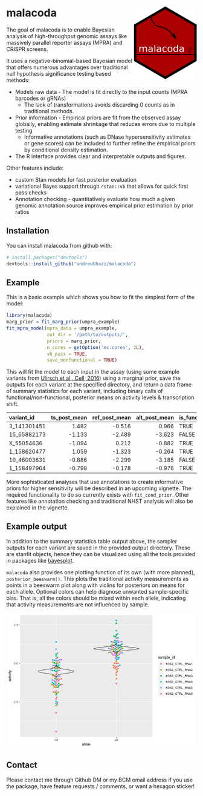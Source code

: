 
<!-- README.md is generated from README.Rmd. Please edit that file -->
malacoda <img src="man/figures/logo.png" align="right" title="evil tail"/>
==========================================================================

The goal of malacoda is to enable Bayesian analysis of high-throughput genomic assays like massively parallel reporter assays (MPRA) and CRISPR screens.

It uses a negative-binomial-based Bayesian model that offers numerous advantages over traditional null hypothesis significance testing based methods:

-   Models raw data - The model is fit directly to the input counts (MPRA barcodes or gRNAs)
    -   The lack of transformations avoids discarding 0 counts as in traditional methods.
-   Prior information - Empirical priors are fit from the observed assay globally, enabling estimate shrinkage that reduces errors due to multiple testing
    -   Informative annotations (such as DNase hypersensitivity estimates or gene scores) can be included to further refine the empirical priors by conditional density estimation.
-   The R interface provides clear and interpretable outputs and figures.

Other features include:

-   custom Stan models for fast posterior evaluation
-   variational Bayes support through `rstan::vb` that allows for quick first pass checks
-   Annotation checking - quantitatively evaluate how much a given genomic annotation source improves empirical prior estimation by prior ratios

Installation
------------

You can install malacoda from github with:

``` r
# install.packages("devtools")
devtools::install_github("andrewGhazi/malacoda")
```

Example
-------

This is a basic example which shows you how to fit the simplest form of the model:

``` r
library(malacoda)
marg_prior = fit_marg_prior(umpra_example)
fit_mpra_model(mpra_data = umpra_example,
               out_dir = '/path/to/outputs/',
               priors = marg_prior,
               n_cores = getOption('mc.cores', 2L),
               vb_pass = TRUE,
               save_nonfunctional = TRUE)
```

This will fit the model to each input in the assay (using some example variants from [Ulirsch et al., Cell, 2016](https://www.ncbi.nlm.nih.gov/pubmed/27259154)) using a marginal prior, save the outputs for each variant at the specified directory, and return a data frame of summary statistics for each variant, including binary calls of functional/non-functional, posterior means on activity levels & transcription shift.

<table style="width:100%;">
<colgroup>
<col width="13%" />
<col width="14%" />
<col width="15%" />
<col width="15%" />
<col width="15%" />
<col width="11%" />
<col width="11%" />
</colgroup>
<thead>
<tr class="header">
<th align="left">variant_id</th>
<th align="right">ts_post_mean</th>
<th align="right">ref_post_mean</th>
<th align="right">alt_post_mean</th>
<th align="left">is_functional</th>
<th align="right">hdi_lower</th>
<th align="right">hdi_upper</th>
</tr>
</thead>
<tbody>
<tr class="odd">
<td align="left">3_141301451</td>
<td align="right">1.482</td>
<td align="right">-0.516</td>
<td align="right">0.966</td>
<td align="left">TRUE</td>
<td align="right">1.180</td>
<td align="right">1.761</td>
</tr>
<tr class="even">
<td align="left">15_65882173</td>
<td align="right">-1.133</td>
<td align="right">-2.489</td>
<td align="right">-3.623</td>
<td align="left">FALSE</td>
<td align="right">-2.434</td>
<td align="right">0.119</td>
</tr>
<tr class="odd">
<td align="left">X_55054636</td>
<td align="right">-1.094</td>
<td align="right">0.212</td>
<td align="right">-0.882</td>
<td align="left">TRUE</td>
<td align="right">-1.387</td>
<td align="right">-0.799</td>
</tr>
<tr class="even">
<td align="left">1_158620477</td>
<td align="right">1.059</td>
<td align="right">-1.323</td>
<td align="right">-0.264</td>
<td align="left">TRUE</td>
<td align="right">0.461</td>
<td align="right">1.652</td>
</tr>
<tr class="odd">
<td align="left">10_46003631</td>
<td align="right">-0.886</td>
<td align="right">-2.299</td>
<td align="right">-3.185</td>
<td align="left">FALSE</td>
<td align="right">-2.137</td>
<td align="right">0.300</td>
</tr>
<tr class="even">
<td align="left">1_158497964</td>
<td align="right">-0.798</td>
<td align="right">-0.178</td>
<td align="right">-0.976</td>
<td align="left">TRUE</td>
<td align="right">-1.371</td>
<td align="right">-0.222</td>
</tr>
</tbody>
</table>

More sophisticated analyses that use annotations to create informative priors for higher sensitivity will be described in an upcoming vignette. The required functionality to do so currently exists with `fit_cond_prior`. Other features like annotation checking and traditional NHST analysis will also be explained in the vignette.

Example output
--------------

In addition to the summary statistics table output above, the sampler outputs for each variant are saved in the provided output directory. These are stanfit objects, hence they can be visualized using all the tools provided in packages like [bayesplot](http://mc-stan.org/users/interfaces/bayesplot).

`malacoda` also provides one plotting function of its own (with more planned), `posterior_beeswarm()`. This plots the traditional activity measurements as points in a beeswarm plot along with violins for posteriors on means for each allele. Optional colors can help diagnose unwanted sample-specific bias. That is, all the colors should be mixed within each allele, indicating that activity measurements are not influenced by sample.

![An example activity beeswarm with overlaid activity mean posteriors](man/figures/posterior_beeswarm_example.png)

Contact
-------

Please contact me through Github DM or my BCM email address if you use the package, have feature requests / comments, or want a hexagon sticker!
